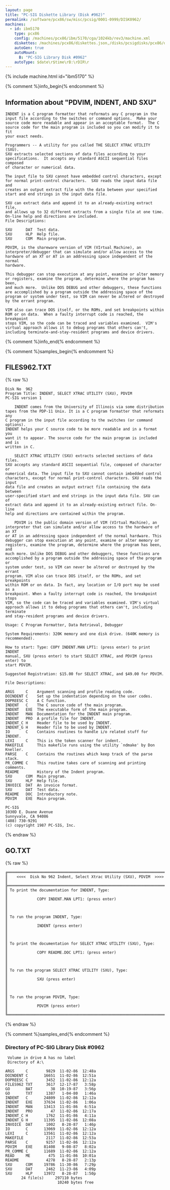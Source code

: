 ```yaml
---
layout: page
title: "PC-SIG Diskette Library (Disk #962)"
permalink: /software/pcx86/sw/misc/pcsig/0001-0999/DISK0962/
machines:
  - id: ibm5170
    type: pcx86
    config: /machines/pcx86/ibm/5170/cga/1024kb/rev3/machine.xml
    diskettes: /machines/pcx86/diskettes.json,/disks/pcsigdisks/pcx86/diskettes.json
    autoGen: true
    autoMount:
      B: "PC-SIG Library Disk #0962"
    autoType: $date\r$time\rB:\rDIR\r
---
```


{% include machine.html id="ibm5170" %}

{% comment %}info_begin{% endcomment %}

## Information about "PDVIM, INDENT, AND SXU"

    INDENT is a C program formatter that reformats any C program in the
    input file according to the switches or command options.  Make your
    source code more readable and appear in an acceptable format.  The C
    source code for the main program is included so you can modify it to fit
    your exact needs.
    
    Programmers -- A utility for you called THE SELECT XTRAC UTILITY (SXU).
    SXU extracts selected sections of data files according to your
    specifications.  It accepts any standard ASCII sequential files composed
    of character or numerical data.
    
    The input file to SXU cannot have embedded control characters, except
    for normal print-control characters.  SXU reads the input data file and
    creates an output extract file with the data between your specified
    start and end strings in the input data file.
    
    SXU can extract data and append it to an already-existing extract file,
    and allows up to 32 different extracts from a single file at one time.
    On-line help and directions are included.
    File Descriptions:
    
    SXU      DAT  Test data.
    SXU      HLP  Help file.
    SXU      COM  Main program.
    
    PDVIM, is the shareware version of VIM (VIrtual Machine), an
    interpreter/debugger that can simulate and/or allow access to the
    hardware of an XT or AT in an addressing space independent of the normal
    hardware.
    
    This debugger can stop execution at any point, examine or alter memory
    or registers, examine the program, determine where the program has been,
    and much more.  Unlike DOS DEBUG and other debuggers, these functions
    are accomplished by a program outside the addressing space of the
    program or system under test, so VIM can never be altered or destroyed
    by the errant program.
    
    VIM also can trace DOS itself, or the ROMs, and set breakpoints within
    ROM or on data.  When a faulty interrupt code is reached, the breakpoint
    stops VIM, so the code can be traced and variables examined.  VIM's
    virtual approach allows it to debug programs that others can't,
    including terminate-and-stay-resident programs and device drivers.
{% comment %}info_end{% endcomment %}

{% comment %}samples_begin{% endcomment %}

## FILES962.TXT

{% raw %}
```
Disk No  962
Program Title: INDENT, SELECT XTRAC UTILITY (SXU), PDVIM
PC-SIG version 1
 
    INDENT comes from the University of Illinois via some distribution
tapes from the PDP-11 Unix. It is a C program formatter that reformats any
C program in the input file according to the switches (or command options).
INDENT helps your C source code to be more readable and in a format you
want it to appear. The source code for the main program is included and is
written in C.
 
    SELECT XTRAC UTILITY (SXU) extracts selected sections of data files.
SXU accepts any standard ASCII sequential file, composed of character or
numerical data. The input file to SXU cannot contain imbedded control
characters, except for normal print-control characters. SXU reads the input
data file and creates an output extract file containing the data between
user-specified start and end strings in the input data file. SXU can of
extract data and append it to an already-existing extract file. On-line
help and directions are contained within the program.
 
    PDVIM is the public domain version of VIM (VIrtual Machine), an
interpreter that can simulate and/or allow access to the hardware of an XT
or AT in an addressing space independent of the normal hardware. This
debugger can stop execution at any point, examine or alter memory or
registers, examine the program, determine where the program has been, and
much more. Unlike DOS DEBUG and other debuggers, these functions are
accomplished by a program outside the addressing space of the program or
system under test, so VIM can never be altered or destroyed by the errant
program. VIM also can trace DOS itself, or the ROMs, and set breakpoints
within ROM or on data. In fact, any location or I/O port may be used as a
breakpoint. When a faulty interrupt code is reached, the breakpoint stops
VIM, so the code can be traced and variables examined. VIM's virtual
approach allows it to debug programs that others can't, including terminate
and stay-resident programs and device drivers.
 
Usage: C Program Formatter, Data Retrieval, Debugger
 
System Requirements: 320K memory and one disk drive. (640K memory is
recommended).
 
How to start: Type: COPY INDENT.MAN LPT1: (press enter) to print INDENT
manual, SXU (press enter) to start SELECT XTRAC, and PDVIM (press enter) to
start PDVIM.
 
Suggested Registration: $15.00 for SELECT XTRAC, and $49.00 for PDVIM.
 
File Descriptions:
 
ARGS     C    Argument scanning and profile reading code.
DOINDENT C    Set up the indentation depending on the user codes.
DOPREESC C    A C function.
INDENT   C    The C source code of the main program.
INDENT   EXE  The executable form of the main program.
INDENT   MAN  Documentation for the INDENT main program.
INDENT   PRO  A profile file for INDENT.
INDENT_C H    Header file to be used by INDENT.
INDENT_G H    Header file to be used by INDENT.
IO       C    Contains routines to handle i/o related stuff for INDENT.
LEXI     C    This is the token scanner for indent.
MAKEFILE      This makefile runs using the utility `ndmake' by Don Kneller.
PARSE    C    Contains the routines which keep track of the parse stack.
PR_COMME C    This routine takes care of scanning and printing comments.
README        History of the Indent program.
SXU      COM  Main program.
SXU      HLP  Help file.
INVOICE  DAT  An invoice format.
SXU      DAT  Test data.
README   DOC  Introductory note.
PDVIM    EXE  Main program.
 
PC-SIG
1030D E. Duane Avenue
Sunnyvale, CA 94086
(408) 730-9291
(c) copyright 1987 PC-SIG, Inc.

```
{% endraw %}

## GO.TXT

{% raw %}
```
╔═════════════════════════════════════════════════════════════════════════╗
║    <<<<  Disk No 962 Indent, Select Xtrac Utility (SXU), PDVIM  >>>>    ║
╠═════════════════════════════════════════════════════════════════════════╣
║ To print the documentation for INDENT, Type:                            ║
║             COPY INDENT.MAN LPT1: (press enter)                         ║
║                                                                         ║
║ To run the program INDENT, Type:                                        ║
║             INDENT (press enter)                                        ║
║                                                                         ║
║ To print the documentation for SELECT XTRAC UTILITY (SXU), Type:        ║
║             COPY README.DOC LPT1: (press enter)                         ║
║                                                                         ║
║ To run the program SELECT XTRAC UTILITY (SXU), Type:                    ║
║             SXU (press enter)                                           ║
║                                                                         ║
║ To run the program PDVIM, Type:                                         ║
║             PDVIM (press enter)                                         ║
╚═════════════════════════════════════════════════════════════════════════╝
```
{% endraw %}

{% comment %}samples_end{% endcomment %}

### Directory of PC-SIG Library Disk #0962

     Volume in drive A has no label
     Directory of A:\

    ARGS     C        9829  11-02-86  12:48a
    DOINDENT C       16651  11-02-86  12:51a
    DOPREESC C        3452  11-02-86  12:12a
    FILES962 TXT      3617  12-17-87   3:58p
    GO       BAT        38  10-19-87   3:56p
    GO       TXT      1387   1-04-80   1:46a
    INDENT   C       24809  11-02-86  12:12a
    INDENT   EXE     37634  11-02-86   1:06a
    INDENT   MAN     13413  11-01-86   6:51a
    INDENT   PRO        47  11-02-86  12:17a
    INDENT_C H        1762  11-01-86   4:11a
    INDENT_G H       11395  11-02-86  12:08a
    INVOICE  DAT      1002   8-28-87   1:46p
    IO       C       13069  11-02-86  12:12a
    LEXI     C       13561  11-02-86  12:12a
    MAKEFILE          2117  11-02-86  12:53a
    PARSE    C        9257  11-02-86  12:12a
    PDVIM    EXE     81408   9-08-87   8:02a
    PR_COMME C       11689  11-02-86  12:12a
    READ     ME        475  11-01-86  10:01a
    README            4278   8-28-87   2:13p
    SXU      COM     19786  11-30-86   7:29p
    SXU      DAT      2462  11-23-86   4:09p
    SXU      HLP     13972   8-28-87   1:50p
           24 file(s)     297110 bytes
                           10240 bytes free
